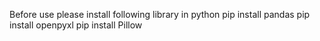 Before use please install following library in python
pip install pandas
pip install openpyxl
pip install Pillow
